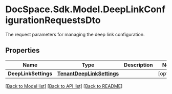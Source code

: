 # DocSpace.Sdk.Model.DeepLinkConfigurationRequestsDto
The request parameters for managing the deep link configuration.

## Properties

Name | Type | Description | Notes
------------ | ------------- | ------------- | -------------
**DeepLinkSettings** | [**TenantDeepLinkSettings**](TenantDeepLinkSettings.md) |  | [optional] 

[[Back to Model list]](../README.md#documentation-for-models) [[Back to API list]](../README.md#documentation-for-api-endpoints) [[Back to README]](../README.md)

